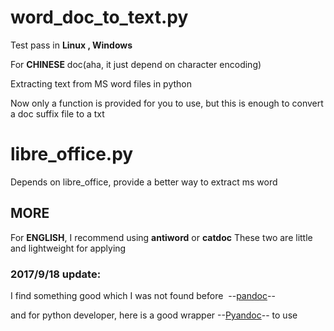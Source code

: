 # word_doc_to_text.py

Test pass in **Linux , Windows**

For **CHINESE** doc(aha, it just depend on character encoding)

Extracting text from MS word files in python

Now only a function is provided for you to use, but this is enough to convert a doc suffix file to a txt

# libre_office.py

Depends on libre_office, provide a better way to extract ms word

## MORE

For **ENGLISH**, I recommend using **antiword** or **catdoc**
These two are little and lightweight for applying


### 2017/9/18 update:
I find something good which I was not found before  --[pandoc](http://pandoc.org/installing.html)--
  
and for python developer, here is a good wrapper --[Pyandoc](https://github.com/kennethreitz/pyandoc)-- to use
